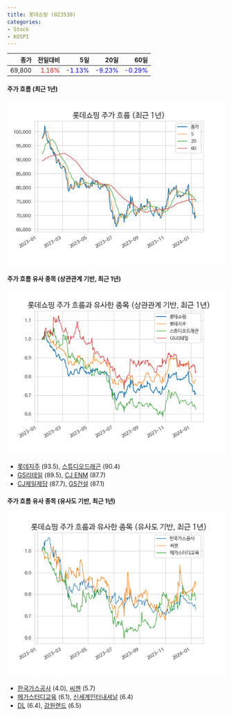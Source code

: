 ```yaml
---
title: 롯데쇼핑 (023530)
categories:
- Stock
- KOSPI
---
```


|종가|전일대비|5일|20일|60일|
|---:|-------:|--:|---:|---:|
|69,800|<span style="color: red">1.16%</span>|<span style="color: blue">-1.13%</span>|<span style="color: blue">-9.23%</span>|<span style="color: blue">-0.29%</span>|

<!-- more -->

#### 주가 흐름 (최근 1년)
![023530](/assets/images/stock/023530.png)


#### 주가 흐름 유사 종목 (상관관계 기반, 최근 1년)
![023530](/assets/images/stock/023530_corr.png)
- [롯데지주](/004990/) (93.5), [스튜디오드래곤](/253450/) (90.4)
- [GS리테일](/007070/) (89.5), [CJ ENM](/035760/) (87.7)
- [CJ제일제당](/097950/) (87.7), [GS건설](/006360/) (87.1)


#### 주가 흐름 유사 종목 (유사도 기반, 최근 1년)
![023530](/assets/images/stock/023530_sim.png)
- [한국가스공사](/036460/) (4.0), [씨젠](/096530/) (5.7)
- [메가스터디교육](/215200/) (6.1), [신세계인터내셔날](/031430/) (6.4)
- [DL](/000210/) (6.4), [강원랜드](/035250/) (6.5)
